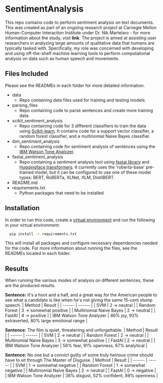 # SentimentAnalysis

This repo contains code to perform sentiment analysis on text documents. This was created as part of an ongoing research project at Carnegie Mellon Human-Computer Interaction Institute under Dr. Nik Martelaro - for more information about the study, visit <b>link</b>. The project is aimed at assisting user researchers in analyzing large amounts of qualitative data that humans are typically tasked with. Specifically, my role was concerned with developing and using off-the-shelf machine learning tools to perform computational analysis on data such as human speech and movements. 

## Files Included
Please see the READMEs in each folder for more detailed information.

* data 
  * Repo containing data files used for training and testing models.
* parsing_files
  * Repo containing code to parse sentences and create more training data.
* scikit_sentiment_analysis
  * Repo containing code for 3 different classifiers to train the data using [Scikit-learn](https://scikit-learn.org/stable/). It contains code for a support vector classifier, a random forest classifier, and a multinomial Naive Bayes classifier.
* ibm_sentiment_analysis
  * Repo containing code for sentiment analysis of sentences using the [IBM Watson Tone Analyzer](https://www.ibm.com/cloud/watson-tone-analyzer).
* fastai_sentiment_analysis
  * Repo containing a sentiment analysis tool using [fastai library](https://docs.fast.ai/) and [Huggingface transformers](https://huggingface.co/transformers/). It currently uses the 'roberta-base' pre-trained model, but it can be configured to use one of these model types: BERT, RoBERTa, XLNet, XLM, DistilBERT. 
* README.md
* requirements.txt
  * Python packages that need to be installed


## Installation

In order to run this code, create a [virtual environment](https://docs.python.org/3/library/venv.html) and run the following in your virtual environment:
```bash
  pip install -r requirements.txt
```
This will install all packages and configure necessary dependencies needed for the code. For more information about running the files, see the READMEs located in each folder.


## Results
  
  When running the various modes of analysis on different sentences, these are the produced results.
  
  **Sentence:** It's a hoot and a half, and a great way for the American people to see what a candidate is like when he's not giving the same 15-cent stump speech.
  | Method | Result |
  | ------ | ------ |
  | SVM | 2 -> neutral |
  | Random Forest | 3 -> somewhat positive |
  | Multinomial Naive Bayes | 2 -> neutral | 
  | FastAI | 4 -> positive |
  | IBM Watson Tone Analyzer | 46% joy, 93% extraverted, 80% large emotional range  |
  
  **Sentence:** The film is quiet, threatening and unforgettable.
  | Method | Result |
  | ------ | ------ |
  | SVM | 2 -> neutral |
  | Random Forest | 2 -> neutral |
  | Multinomial Naive Bayes | 3 -> somewhat positive | 
  | FastAI | 2 -> neutral |
  | IBM Watson Tone Analyzer | 56% fear, 91% openness, 67% analytical  |
  
  **Sentence:** No one but a convict guilty of some truly heinous crime should have to sit through The Master of Disguise.
  | Method | Result |
  | ------ | ------ |
  | SVM | 1 -> somewhat negative |
  | Random Forest | 1 -> somewhat negative |
  | Multinomial Naive Bayes | 2 -> neutral | 
  | FastAI | 0 -> negative |
  | IBM Watson Tone Analyzer | 38% disgust, 52% confident, 89% openness  |